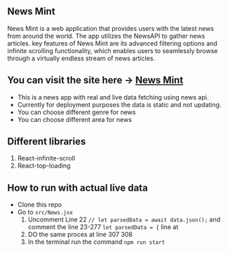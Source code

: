 ## News Mint
News Mint is a web application that provides users with the latest news from around the world. The app utilizes the NewsAPI to gather news articles. key features of News Mint are its advanced filtering options and infinite scrolling functionality, which enables users to seamlessly browse through a virtually endless stream of news articles.


## You can visit the site here ->  [News Mint](https://news-mint.netlify.app/)

- This is a news app with real and live data fetching using news api. 
- Currently for deployment purposes the data is static and not updating.
- You can choose different genre for news
- You can choose different area for news


## Different libraries
  1. React-infinite-scroll
  2. React-top-loading


## How to run with actual live data
- Clone this repo
- Go to `src/News.jsx` 
  1. Uncomment Line 22 `// let parsedData = await data.json();` and comment the line 23-277 `let parsedData = {` line at
  2. DO the same proces at line 307 308
  3. In the terminal run the command `npm run start`
